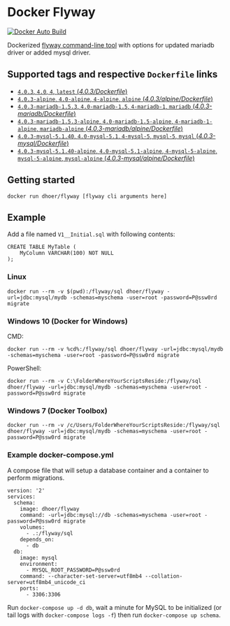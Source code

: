 # Docker Flyway

[![Docker Auto Build](https://img.shields.io/docker/automated/dhoer/flyway.svg?style=flat-square)][docker]

[docker]: https://hub.docker.com/r/dhoer/flyway/

Dockerized [flyway command-line tool](https://flywaydb.org/getstarted/firststeps/commandline) with options for updated mariadb driver or added mysql driver.

## Supported tags and respective `Dockerfile` links

-	[`4.0.3`, `4.0`, `4`, `latest` (*4.0.3/Dockerfile*)](https://github.com/dhoer/docker-flyway/blob/master/4.0.3/Dockerfile)
-	[`4.0.3-alpine`, `4.0-alpine`, `4-alpine`, `alpine` (*4.0.3/alpine/Dockerfile*)](https://github.com/dhoer/docker-flyway/blob/master/4.0.3/alpine/Dockerfile)
-	[`4.0.3-mariadb-1.5.3`, `4.0-mariadb-1.5`, `4-mariadb-1`, `mariadb` (*4.0.3-mariadb/Dockerfile*)](https://github.com/dhoer/docker-flyway/blob/master/4.0.3-mariadb/Dockerfile)
-	[`4.0.3-mariadb-1.5.3-alpine`, `4.0-mariadb-1.5-alpine`, `4-mariadb-1-alpine`, `mariadb-alpine` (*4.0.3-mariadb/alpine/Dockerfile*)](https://github.com/dhoer/docker-flyway/blob/master/4.0.3-mariadb/alpine/Dockerfile)
-	[`4.0.3-mysql-5.1.40`, `4.0-mysql-5.1`, `4-mysql-5`, `mysql-5`, `mysql` (*4.0.3-mysql/Dockerfile*)](https://github.com/dhoer/docker-flyway/blob/master/4.0.3-mysql/Dockerfile)
-	[`4.0.3-mysql-5.1.40-alpine`, `4.0-mysql-5.1-alpine`, `4-mysql-5-alpine`, `mysql-5-alpine`, `mysql-alpine` (*4.0.3-mysql/alpine/Dockerfile*)](https://github.com/dhoer/docker-flyway/blob/master/4.0.3-mysql/alpine/Dockerfile)

## Getting started

`docker run dhoer/flyway [flyway cli arguments here]`

## Example

Add a file named `V1__Initial.sql` with following contents:

```
CREATE TABLE MyTable (
    MyColumn VARCHAR(100) NOT NULL
);

```

### Linux
`docker run --rm -v $(pwd):/flyway/sql dhoer/flyway -url=jdbc:mysql/mydb -schemas=myschema -user=root -password=P@ssw0rd migrate`

### Windows 10 (Docker for Windows)
CMD:

`docker run --rm -v %cd%:/flyway/sql dhoer/flyway -url=jdbc:mysql/mydb -schemas=myschema -user=root -password=P@ssw0rd migrate`

PowerShell:

`docker run --rm -v C:\FolderWhereYourScriptsReside:/flyway/sql dhoer/flyway -url=jdbc:mysql/mydb -schemas=myschema -user=root -password=P@ssw0rd migrate`

### Windows 7 (Docker Toolbox)

`docker run --rm -v /c/Users/FolderWhereYourScriptsReside:/flyway/sql dhoer/flyway -url=jdbc:mysql/mydb -schemas=myschema -user=root -password=P@ssw0rd migrate`

### Example docker-compose.yml

A compose file that will setup a database container and a container to perform migrations.

```
version: '2'
services:
  schema:
    image: dhoer/flyway
    command: -url=jdbc:mysql://db -schemas=myschema -user=root -password=P@ssw0rd migrate
    volumes:
      - .:/flyway/sql
    depends_on:
      - db
  db:
    image: mysql
    environment:
      - MYSQL_ROOT_PASSWORD=P@ssw0rd
    command: --character-set-server=utf8mb4 --collation-server=utf8mb4_unicode_ci
    ports:
      - 3306:3306
```

Run `docker-compose up -d db`, wait a minute for MySQL to be initialized (or tail logs with `docker-compose logs -f`) then run `docker-compose up schema`.
